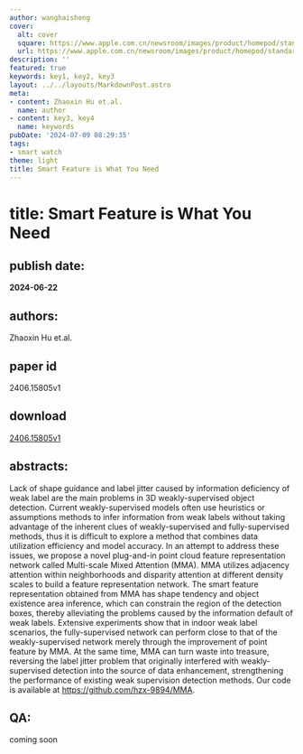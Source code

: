 ```yaml
---
author: wanghaisheng
cover:
  alt: cover
  square: https://www.apple.com.cn/newsroom/images/product/homepod/standard/Apple-HomePod-hero-230118_big.jpg.large_2x.jpg
  url: https://www.apple.com.cn/newsroom/images/product/homepod/standard/Apple-HomePod-hero-230118_big.jpg.large_2x.jpg
description: ''
featured: true
keywords: key1, key2, key3
layout: ../../layouts/MarkdownPost.astro
meta:
- content: Zhaoxin Hu et.al.
  name: author
- content: key3, key4
  name: keywords
pubDate: '2024-07-09 08:29:35'
tags:
- smart watch
theme: light
title: Smart Feature is What You Need
---
```


# title: Smart Feature is What You Need 
## publish date: 
**2024-06-22** 
## authors: 
  Zhaoxin Hu et.al. 
## paper id
2406.15805v1
## download
[2406.15805v1](http://arxiv.org/abs/2406.15805v1)
## abstracts:
Lack of shape guidance and label jitter caused by information deficiency of weak label are the main problems in 3D weakly-supervised object detection. Current weakly-supervised models often use heuristics or assumptions methods to infer information from weak labels without taking advantage of the inherent clues of weakly-supervised and fully-supervised methods, thus it is difficult to explore a method that combines data utilization efficiency and model accuracy. In an attempt to address these issues, we propose a novel plug-and-in point cloud feature representation network called Multi-scale Mixed Attention (MMA). MMA utilizes adjacency attention within neighborhoods and disparity attention at different density scales to build a feature representation network. The smart feature representation obtained from MMA has shape tendency and object existence area inference, which can constrain the region of the detection boxes, thereby alleviating the problems caused by the information default of weak labels. Extensive experiments show that in indoor weak label scenarios, the fully-supervised network can perform close to that of the weakly-supervised network merely through the improvement of point feature by MMA. At the same time, MMA can turn waste into treasure, reversing the label jitter problem that originally interfered with weakly-supervised detection into the source of data enhancement, strengthening the performance of existing weak supervision detection methods. Our code is available at https://github.com/hzx-9894/MMA.
## QA:
coming soon
